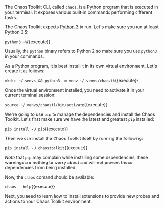 The Chaos Toolkit CLI, called `chaos`, is a Python program that is executed
in your terminal. It exposes various built-in commands performing different
tasks.

The Chaos Toolkit expects [Python 3](https://www.python.org/) to run. Let's
make sure you run at least Python 3.5:

`python3 -V`{{execute}}

Usually, the `python` binary refers to Python 2 so make sure you use `python3`
in your commands.

As a Python program, it is best install it in its own virtual environment.
Let's create it as follows:

```mkdir ~/.venvs && python3 -m venv ~/.venvs/chaostk```{{execute}}

Once the virtual environment installed, you need to activate it in your
current terminal session:

`source ~/.venvs/chaostk/bin/activate`{{execute}}

We're going to use `pip` to manage the dependencies and install the Chaos 
Toolkit. Let's first make sure we have the latest and greatest `pip` installed:

`pip install -U pip`{{execute}}

Then we can install the Chaos Toolkit itself by running the following:

`pip install -U chaostoolkit`{{execute}}

*Note* that `pip` may complain while installing some dependencies, these
warnings are nothing to worry about and will not prevent those dependencies
from being installed.

Now, the `chaos` comand should be available:

`chaos --help`{{execute}}

Next, you need to learn how to install extensions to provide new probes and
actions to your Chaos Toolkit environment.